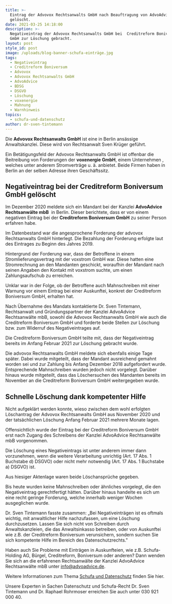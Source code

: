 ```yaml
---
title: >-
  Eintrag der Advovox Rechtsanwalts GmbH nach Beauftragung von AdvoAdvice
  gelöscht.
date: 2021-03-25 14:18:00
description: >-
  Negativeintrag der Advovox Rechtsanwalts GmbH bei  Creditreform Boniversum
  GmbH zur Löschung gebracht.
layout: post
style_id: post
image: /uploads/blog-banner-schufa-einträge.jpg
tags:
  - Negativeintrag
  - Creditreform Boniversum
  - Advovox
  - Advovox Rechtsanwalts GmbH
  - AdvoAdvice
  - BDSG
  - DSGVO
  - Löschung
  - voxenergie
  - Mahnung
  - Warnhinweis
topics:
  - schufa-und-datenschutz
author: dr-sven-tintemann
---
```

Die **Advovox Rechtsanwalts GmbH** ist eine in Berlin ansässige Anwaltskanzlei. Diese wird von Rechtsanwalt Sven Krüger geführt.

Ein Betätigungsfeld der Advovox Rechtsanwalts GmbH ist offenbar die Beitreibung von Forderungen der **voxenergie GmbH**, einem Unternehmen , welches unter anderem Stromverträge u. ä. anbietet. Beide Firmen haben in Berlin an der selben Adresse ihren Geschäftssitz.

## **Negativeintrag bei der Creditreform Boniversum GmbH gelöscht**

Im Dezember 2020 meldete sich ein Mandant bei der Kanzlei **AdvoAdvice Rechtsanwälte mbB**&nbsp; in Berlin. Dieser berichtete, dass er von einem negativen Eintrag bei der **Creditreform Boniversum GmbH** zu seiner Person erfahren habe.

Im Datenbestand war die angesprochene Forderung der advovox Rechtsanwalts GmbH hinterlegt. Die Bezahlung der Forderung erfolgte laut des Eintrages zu Beginn des Jahres 2019.

Hintergrund der Forderung war, dass der Betroffene in einem Stromlieferungsvertrag mit der voxstrom GmbH war. Diese hatten eine Stromrechnung an den Mandanten geschickt, woraufhin der Mandant nach seinen Angaben den Kontakt mit voxstrom suchte, um einen Zahlungsaufschub zu erreichen.

Unklar war in der Folge, ob der Betroffene auch Mahnschreiben mit einer Warnung vor einem Eintrag bei einer Auskunftei, konkret der Creditreform Boniversum GmbH, erhalten hat.

Nach Übernahme des Mandats kontaktierte Dr. Sven Tintemann, Rechtsanwalt und Gründungspartner der Kanzlei AdvoAdvice Rechtsanwälte mbB, sowohl die Advovox Rechtsanwalts GmbH wie auch die Creditreform Boniversum GmbH und forderte beide Stellen zur Löschung bzw. zum Widerruf des Negativeintrages auf.

Die Creditreform Boniversum GmbH teilte mit, dass der Negativeintrag bereits im Anfang Februar 2021 zur Löschung gebracht wurde.

Die advovox Rechtsanwalts GmbH meldete sich ebenfalls einige Tage später. Dabei wurde mitgeteilt, dass der Mandant ausreichend gemahnt worden sei und zur Zahlung bis Anfang Dezember 2018 aufgefordert wurde. Entsprechende Mahnschreiben wurden jedoch nicht vorgelegt. Darüber hinaus wurde mitgeteilt, dass das Löschersuchen des Mandanten bereits im November an die Creditreform Boniversum GmbH weitergegeben wurde.

## Schnelle Löschung dank kompetenter Hilfe

Nicht aufgeklärt werden konnte, wieso zwischen dem wohl erfolgten Löschantrag der Advovox Rechtsanwalts GmbH aus November 2020 und der tatsächlichen Löschung Anfang Februar 2021 mehrere Monate lagen.

Offensichtlich wurde der Eintrag bei der Creditreform Boniversum GmbH erst nach Zugang des Schreibens der Kanzlei AdvoAdvice Rechtsanwälte mbB vorgenommen.

Die Löschung eines Negativeintrags ist unter anderem immer dann vorzunehmen, wenn die weitere Verarbeitung unrichtig (Art. 17 Abs. 1 Buchstabe d) DSGVO) oder nicht mehr notwendig (Art. 17 Abs. 1 Buchstabe a) DSGVO) ist.

Aus hiesiger Aktenlage waren beide Löschansprüche gegeben.

Bis heute wurden keine Mahnschreiben oder ähnliches vorgelegt, die den Negativeintrag gerechtfertigt hätten. Darüber hinaus handelte es sich um eine recht geringe Forderung, welche innerhalb weniger Wochen ausgeglichen wurde.

Dr. Sven Tintemann fasste zusammen: „Bei Negativeinträgen ist es oftmals wichtig, mit anwaltlicher Hilfe nachzufassen, um eine Löschung durchzusetzen. Lassen Sie sich nicht von Schreiben durch Anwaltskanzleien, die das Anwaltsinkasso betreiben, oder von Auskunftei wie z.B. der Creditreform Boniversum verunsichern, sondern suchen Sie sich kompetente Hilfe im Bereich des Datenschutzrechts."

Haben auch Sie Probleme mit Einträgen in Auskunfteien, wie z.B. Schufa-Holding AG, Bürgel, Creditreform, Boniversum oder anderen? Dann wenden Sie sich an die erfahrenen Rechtsanwälte der Kanzlei AdvoAdvice Rechtsanwälte mbB unter [info@advoadvice.de](mailto:info@advoadvice.de).

Weitere Informationen zum Thema [Schufa und Datenschutz](/themen/schufa-und-datenschutz/)&nbsp;finden Sie hier.&nbsp;

Unsere Experten in Sachen Datenschutz und Schufa-Recht Dr. Sven Tintemann und Dr. Raphael Rohrmoser erreichen Sie auch unter 030 921 000 40.